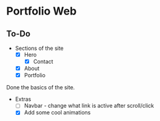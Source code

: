 # Portfolio Web

## To-Do

- Sections of the site
  - [x] Hero
    - [x] Contact
  - [x] About
  - [x] Portfolio

Done the basics of the site.

- Extras
  - [ ] Navbar - change what link is active after scroll/click
  - [x] Add some cool animations
